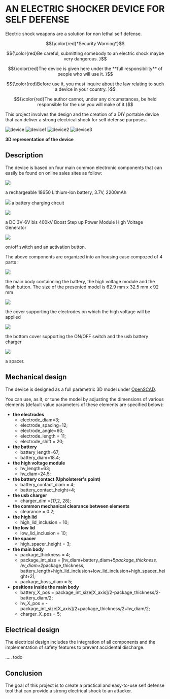 # AN ELECTRIC SHOCKER DEVICE FOR SELF DEFENSE

Electric shock weapons are a solution for non lethal self defense. 


$${\color{red}*Security Warning*}$$ 


$${\color{red}Be careful, submitting somebody to an electric shock maybe very dangerous. }$$ 

$${\color{red}The device is given here under the **full responsibility** of people who will use it. }$$ 

$${\color{red}Before use it, you must inquire about the law relating to such a device in your country. }$$ 

$${\color{red}The author cannot, under any circumstances, be held responsible for the use you will make of it.}$$  


This project involves the design and the creation of a DIY portable device that can deliver a strong electrical shock for self defense purposes. 

![device](images/device.png)
![device1](images/device1.png)
![device2](images/device2.png)
![device3](images/device3.png)

**3D representation of the device** 


## Description

The device is based on four main common electronic components that can easily be found on online sales sites as follow:

![](images/battery.png)

a rechargeable 18650 Lithium-Ion battery, 3.7V, 2200mAh

![](images/charger.png)
a battery charging circuit

![](images/high_voltage.png)

a DC 3V-6V bis 400kV Boost Step up Power Module High Voltage Generator

![](images/switchs.png)

on/off switch and an activation button.

The above components are organized into an housing case compozed of 4 parts :

![](images/main.png)

the main body containning the battery, the high voltage module and the flash button. The size of the presented model is 62.9 mm x 32.5 mm x 92 mm

![](images/top.png)

the cover supporting the electrodes on which the high voltage will be applied

![](images/bottom.png)

the bottom cover supporting the ON/OFF switch and the usb battery charger

![](images/spacer.png)

a spacer. 

## Mechanical design

The device is designed as a full parametric 3D model under [OpenSCAD](https://openscad.org).

You can use, as it, or tune the model by adjusting the dimensions of various elements (default value parameters of these elements are specified below):

- **the electrodes**
	- electrode_diam=3;
	- electrode_spacing=12;
	- electrode_angle=60;
	- electrode_length = 11;
	- electrode_shift = 20;
- **the battery**
	- battery_length=67;
	- battery_diam=18.4;
- **the high voltage module**
	- hv_length=63;
	- hv_diam=24.5;
- **the battery contact (Upholsterer's point)**
	- battery_contact_diam = 4;
	- battery_contact_height=4;
- **the usb charger**
	- charger_dim =[17,2, 28];
- **the common mechanical clearance between elements**
	- clearance = 0.2;    
- **the high lid**
	- high_lid_inclusion = 10;
- **the low lid**
	- low_lid_inclusion = 10;
- **the spacer**
	- high_spacer_height = 3;
- **the main body** 
	- package_thickness = 4;
	- package_int_size = [hv_diam+battery_diam+5*package_thickness, 
						hv_diam+2*package_thickness, 
						battery_length+high_lid_inclusion+low_lid_inclusion+high_spacer_height+2];
	- package_boss_diam = 5; 
- **positions inside the main body**
	- battery_X_pos = package_int_size[X_axis]/2-package_thickness/2-battery_diam/2;
	- hv_X_pos = -package_int_size[X_axis]/2+package_thickness/2+hv_diam/2;
	- charger_X_pos = 5;
 
## Electrical design

The electrical design includes the integration of all components and the implementation of safety features to prevent accidental discharge. 

..... todo 


## Conclusion

The goal of this project is to create a practical and easy-to-use self defense tool that can provide a strong electrical shock to an attacker.


     
